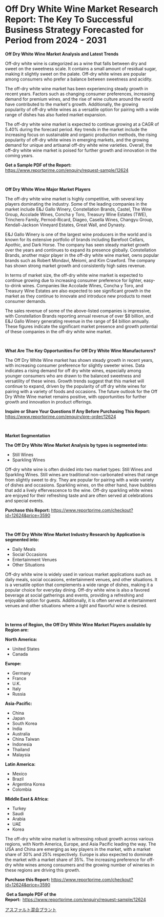 <p><h1>Off Dry White Wine Market Research Report: The Key To Successful Business Strategy Forecasted for Period from 2024 - 2031</h1></p><p><strong>Off Dry White Wine Market Analysis and Latest Trends</strong></p>
<p><p>Off-dry white wine is categorized as a wine that falls between dry and sweet on the sweetness scale. It contains a small amount of residual sugar, making it slightly sweet on the palate. Off-dry white wines are popular among consumers who prefer a balance between sweetness and acidity.</p><p>The off-dry white wine market has been experiencing steady growth in recent years. Factors such as changing consumer preferences, increasing demand for premium wines, and the rise of wine culture around the world have contributed to the market's growth. Additionally, the growing popularity of off-dry white wines as a versatile option for pairing with a wide range of dishes has also fueled market expansion.</p><p>The off-dry white wine market is expected to continue growing at a CAGR of 5.40% during the forecast period. Key trends in the market include the increasing focus on sustainable and organic production methods, the rising popularity of off-dry white wines in emerging markets, and the growing demand for unique and artisanal off-dry white wine varieties. Overall, the off-dry white wine market is poised for further growth and innovation in the coming years.</p></p>
<p><strong>Get a Sample PDF of the Report:&nbsp;</strong> <a href="https://www.reportprime.com/enquiry/request-sample/12624">https://www.reportprime.com/enquiry/request-sample/12624</a></p>
<p>&nbsp;</p>
<p><strong>Off Dry White Wine Major Market Players</strong></p>
<p><p>The off-dry white wine market is highly competitive, with several key players dominating the industry. Some of the leading companies in the market include E&J Gallo Winery, Constellation Brands, Castel, The Wine Group, Accolade Wines, Concha y Toro, Treasury Wine Estates (TWE), Trinchero Family, Pernod-Ricard, Diageo, Casella Wines, Changyu Group, Kendall-Jackson Vineyard Estates, Great Wall, and Dynasty.</p><p>E&J Gallo Winery is one of the largest wine producers in the world and is known for its extensive portfolio of brands including Barefoot Cellars, Apothic, and Dark Horse. The company has seen steady market growth over the years and continues to expand its presence globally. Constellation Brands, another major player in the off-dry white wine market, owns popular brands such as Robert Mondavi, Meiomi, and Kim Crawford. The company has shown strong market growth and consistently high sales revenue.</p><p>In terms of market size, the off-dry white wine market is expected to continue growing due to increasing consumer preference for lighter, easy-to-drink wines. Companies like Accolade Wines, Concha y Toro, and Treasury Wine Estates are also expected to see significant growth in the market as they continue to innovate and introduce new products to meet consumer demands.</p><p>The sales revenue of some of the above-listed companies is impressive, with Constellation Brands reporting annual revenue of over $8 billion, and E&J Gallo Winery generating revenue in the range of $4 billion annually. These figures indicate the significant market presence and growth potential of these companies in the off-dry white wine market.</p></p>
<p>&nbsp;</p>
<p><strong>What Are The Key Opportunities For Off Dry White Wine Manufacturers?</strong></p>
<p><p>The Off Dry White Wine market has shown steady growth in recent years, with increasing consumer preference for slightly sweeter wines. Data indicates a rising demand for off dry white wines, especially among younger consumers who are drawn to the balanced sweetness and versatility of these wines. Growth trends suggest that this market will continue to expand, driven by the popularity of off dry white wines for pairing with a variety of foods and occasions. The future outlook for the Off Dry White Wine market remains positive, with opportunities for further growth and innovation in product offerings.</p></p>
<p><strong>Inquire or Share Your Questions If Any Before Purchasing This Report:</strong> <a href="https://www.reportprime.com/enquiry/pre-order/12624">https://www.reportprime.com/enquiry/pre-order/12624</a></p>
<p>&nbsp;</p>
<p><strong>Market Segmentation</strong></p>
<p><strong>The Off Dry White Wine Market Analysis by types is segmented into:</strong></p>
<p><ul><li>Still Wines</li><li>Sparkling Wines</li></ul></p>
<p><p>Off-dry white wine is often divided into two market types: Still Wines and Sparkling Wines. Still wines are traditional non-carbonated wines that range from slightly sweet to dry. They are popular for pairing with a wide variety of dishes and occasions. Sparkling wines, on the other hand, have bubbles that add a lively effervescence to the wine. Off-dry sparkling white wines are enjoyed for their refreshing taste and are often served at celebrations and special events.</p></p>
<p><strong>Purchase this Report:&nbsp;</strong><a href="https://www.reportprime.com/checkout?id=12624&price=3590">https://www.reportprime.com/checkout?id=12624&price=3590</a></p>
<p>&nbsp;</p>
<p><strong>The Off Dry White Wine Market Industry Research by Application is segmented into:</strong></p>
<p><ul><li>Daily Meals</li><li>Social Occasions</li><li>Entertainment Venues</li><li>Other Situations</li></ul></p>
<p><p>Off-dry white wine is widely used in various market applications such as daily meals, social occasions, entertainment venues, and other situations. It is a versatile option that complements a wide range of dishes, making it a popular choice for everyday dining. Off-dry white wine is also a favored beverage at social gatherings and events, providing a refreshing and enjoyable option for guests. Additionally, it is often served at entertainment venues and other situations where a light and flavorful wine is desired.</p></p>
<p>&nbsp;</p>
<p><strong>In terms of Region, the Off Dry White Wine Market Players available by Region are:</strong></p>
<p>
    <p> <strong> North America: </strong>
        <ul>
            <li>United States</li>
            <li>Canada</li>
        </ul>
        </p> 
    <p> <strong> Europe: </strong>
        <ul>
            <li>Germany</li>
            <li>France</li>
            <li>U.K.</li>
            <li>Italy</li>
            <li>Russia</li>
        </ul>
        </p> 
    <p> <strong> Asia-Pacific: </strong>
        <ul>
            <li>China</li>
            <li>Japan</li>
            <li>South Korea</li>
            <li>India</li>
            <li>Australia</li>
            <li>China Taiwan</li>
            <li>Indonesia</li>
            <li>Thailand</li>
            <li>Malaysia</li>
        </ul>
        </p> 
    <p> <strong> Latin America: </strong>
        <ul>
            <li>Mexico</li>
            <li>Brazil</li>
            <li>Argentina Korea</li>
            <li>Colombia</li>
        </ul>
        </p> 
    <p> <strong> Middle East & Africa: </strong>
        <ul>
            <li>Turkey</li>
            <li>Saudi</li>
            <li>Arabia</li>
            <li>UAE</li>
            <li>Korea</li>
        </ul>
    </p>
    </p>
<p><p>The off-dry white wine market is witnessing robust growth across various regions, with North America, Europe, and Asia Pacific leading the way. The USA and China are emerging as key players in the market, with a market share of 30% and 25% respectively. Europe is also expected to dominate the market with a market share of 35%. The increasing preference for off-dry white wines among consumers and the growing number of wineries in these regions are driving this growth.</p></p>
<p><strong>Purchase this Report: </strong><a href="https://www.reportprime.com/checkout?id=12624&price=3590">https://www.reportprime.com/checkout?id=12624&price=3590</a></p>
<p>&nbsp;<strong>Get a Sample PDF of the Report:&nbsp;&nbsp;</strong><a href="https://www.reportprime.com/enquiry/request-sample/12624">https://www.reportprime.com/enquiry/request-sample/12624</a></p>
<p><strong></strong></p>
<p><p><a href="https://github.com/SantosDicki04/Market-Research-Report-List-1/blob/main/116957417224.md">アスファルト混合プラント</a></p></p>